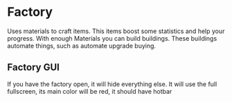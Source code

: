 # Factory

Uses materials to craft items. This items boost some statistics and help your progress. With enough Materials you can build buildings.
These buildings automate things, such as automate upgrade buying.

## Factory GUI

If you have the factory open, it will hide everything else. It will use the full fullscreen,
its main color will be red, it should have hotbar